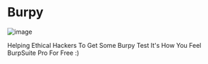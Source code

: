 # Burpy
![image](https://github.com/sudosuraz/Burpy/assets/81553118/5fabe318-0a96-4696-beb9-e5e4ea82513a)

Helping Ethical Hackers To Get Some Burpy Test
It's How You Feel BurpSuite Pro For Free :)
